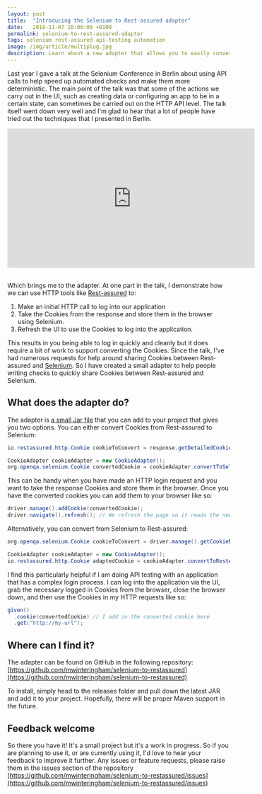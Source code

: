 ```yaml
---
layout: post
title:  "Introducing the Selenium to Rest-assured adapter"
date:   2018-11-07 10:00:00 +0100
permalink: selenium-to-rest-assured-adapter
tags: selenium rest-assured api-testing automation
image: /img/article/multiplug.jpg
description: Learn about a new adapter that allows you to easily convert Cookies between Selenium and Rest-assured
---
```


Last year I gave a talk at the Selenium Conference in Berlin about using API calls to help speed up automated checks and make them more deterministic. The main point of the talk was that some of the actions we carry out in the UI, such as creating data or configuring an app to be in a certain state, can sometimes be carried out on the HTTP API level. The talk itself went down very well and I'm glad to hear that a lot of people have tried out the techniques that I presented in Berlin.

<div class="videoWrapper">
<iframe width="560" height="315" style="display:block;  margin: 0 auto;"  src="https://www.youtube.com/embed/ugAlCZBMOvM" frameborder="0" allow="accelerometer; autoplay; encrypted-media; gyroscope; picture-in-picture" allowfullscreen></iframe>
</div>
<br />

Which brings me to the adapter. At one part in the talk, I demonstrate how we can use HTTP tools like [Rest-assured](http://rest-assured.io/) to:
1. Make an initial HTTP call to log into our application
2. Take the Cookies from the response and store them in the browser using Selenium.
3. Refresh the UI to use the Cookies to log into the application.

This results in you being able to log in quickly and cleanly but it does require a bit of work to support converting the Cookies. Since the talk, I've had numerous requests for help around sharing Cookies between Rest-assured and [Selenium](https://www.seleniumhq.org/). So I have created a small adapter to help people writing checks to quickly share Cookies between Rest-assured and Selenium.

## What does the adapter do?
The adapter is [a small Jar file](https://github.com/mwinteringham/selenium-to-restassured/releases) that you can add to your project that gives you two options. You can either convert Cookies from Rest-assured to Selenium:

```java
io.restassured.http.Cookie cookieToConvert = response.getDetailedCookie("COOKIE NAME")

CookieAdapter cookieAdapter = new CookieAdapter();
org.openqa.selenium.Cookie convertedCookie = cookieAdapter.convertToSelenium(cookieToConvert);
```

This can be handy when you have made an HTTP login request and you want to take the response Cookies and store them in the browser. Once you have the converted cookies you can add them to your browser like so:

```java
driver.manage().addCookie(convertedCookie);
driver.navigate().refresh(); // We refresh the page so it reads the newly added cookies
```

Alternatively, you can convert from Selenium to Rest-assured:

```java
org.openqa.selenium.Cookie cookieToConvert = driver.manage().getCookieNamed("COOKIE NAME");

CookieAdapter cookieAdapter = new CookieAdapter();
io.restassured.http.Cookie adaptedCookie = cookieAdapter.convertToRestAssured(seleniumCookie);
```

I find this particularly helpful if I am doing API testing with an application that has a complex login process. I can log into the application via the UI, grab the necessary logged in Cookies from the browser, close the browser down, and then use the Cookies in my HTTP requests like so:

```java
given()
  .cookie(convertedCookie) // I add in the converted cookie here
  .get("http://my-url");
```

## Where can I find it?

The adapter can be found on GitHub in the following repository: [https://github.com/mwinteringham/selenium-to-restassured](https://github.com/mwinteringham/selenium-to-restassured)

To install, simply head to the releases folder and pull down the latest JAR and add it to your project. Hopefully, there will be proper Maven support in the future.

## Feedback welcome

So there you have it! It's a small project but it's a work in progress. So if you are planning to use it, or are currently using it, I'd love to hear your feedback to improve it further. Any issues or feature requests, please raise them in the issues section of the repository [https://github.com/mwinteringham/selenium-to-restassured/issues](https://github.com/mwinteringham/selenium-to-restassured/issues)